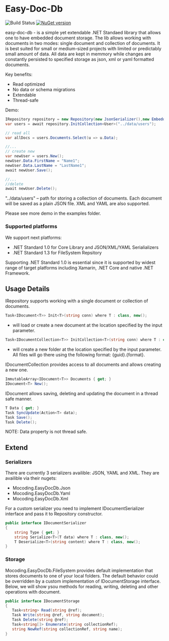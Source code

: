 # Easy-Doc-Db

![Build Status](https://mocoding.visualstudio.com/_apis/public/build/definitions/da7703d4-fb22-4933-b869-83f4264b7b84/29/badge)
[![NuGet version](https://badge.fury.io/nu/Mocoding.EasyDocDb.svg)](https://www.nuget.org/packages/Mocoding.EasyDocDb)

easy-doc-db - is a simple yet extendable .NET Standaed library that allows one to have embedded document storage. The lib allows working with documents in two modes: single document and collection of documents. It is best suited for small or medium-sized projects with limited or predictably small amount of data. All data are kept in memmory while changes are constantly persisted to specified storage as json, xml or yaml formatted documents.

Key benefits:
 - Read optimized
 - No data or schema migrations
 - Extendable
 - Thread-safe

Demo:

```cs
IRepository repository = new Repository(new JsonSerializer(),new EmbeddedStorage()); 
var users = await repository.InitCollection<User>("../data/users");

// read all
var allDocs = users.Documents.Select(u => u.Data);

//...
// create new
var newUser = users.New();
newUser.Data.FirstName = "Name1";
newUser.Data.LastName = "LastName1";
await newUser.Save();

//...
//delete
await newUser.Delete();
```

"../data/users" – path for storing a collection of documents. 
Each document will be saved as a plain JSON file. XML and YAML are also supported.

Please see more demo in the examples folder.

### Supported platforms

We support next platforms:

- .NET Standard 1.0 for Core Library and JSON/XML/YAML Serialializers
- .NET Standard 1.3 for FileSystem Repsitory

Supporting .NET Standard 1.0 is essential since it is supported by widest range of target platforms including Xamarin, .NET Core and native .NET Framework.

## Usage Details

IRepository supports working with a single document or collection of documents.

```cs
Task<IDocument<T>> Init<T>(string conn) where T : class, new();
```
 - will load or create a new document at the location specified by the input parameter.

```cs
Task<IDocumentCollection<T>> InitCollection<T>(string conn) where T : class, new();
```
- will create a new folder at the location specified by the input parameter.
All files will go there using the following format: {guid}.{format}.

IDocumentCollection provides access to all documents and allows creating a new one.

```cs
ImmutableArray<IDocument<T>> Documents { get; }
IDocument<T> New();
```

IDocument allows saving, deleting and updating the document in a thread safe manner.
  
 ```cs
T Data { get; }
Task SyncUpdate(Action<T> data);
Task Save();
Task Delete();
```
NOTE: Data property is not thread safe.

## Extend
 
### Serializers

There are currently 3 serializers availible: JSON, YAML and XML. They are availible via their nugets:
- Mocoding.EasyDocDb.Json
- Mocoding.EasyDocDb.Yaml
- Mocoding.EasyDocDb.Xml

For a custom serializer you need to implement IDocumentSerializer interface and pass it to Repository constructor.


```cs
public interface IDocumentSerializer
{
    string Type { get; }
    string Serialize<T>(T data) where T : class, new();
    T Deserialize<T>(string content) where T : class, new();
}
```

### Storage

Mocoding.EasyDocDb.FileSystem provides default implementation that stores documents to one of your local folders.
The default behavior could be overridden by a custom implementation of IDocumentStorage interface.
Below, we will show ysou methods for reading, writing, deleting and other operations with document.

```cs
public interface IDocumentStorage
{
   Task<string> Read(string @ref);
   Task Write(string @ref, string document);
   Task Delete(string @ref);
   Task<string[]> Enumerate(string collectionRef);
   string NewRef(string collectionRef, string name);
}
```

